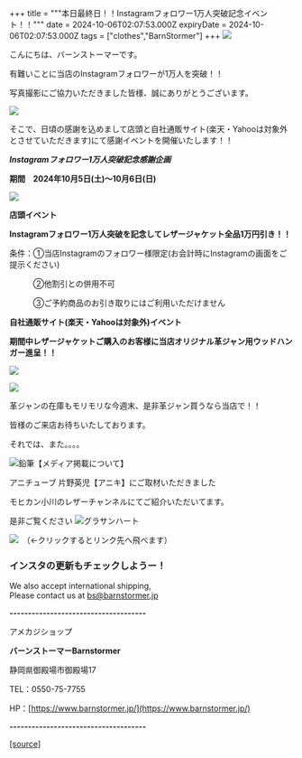 +++
title = """本日最終日！！Instagramフォロワー1万人突破記念イベント！！"""
date = 2024-10-06T02:07:53.000Z
expiryDate = 2024-10-06T02:07:53.000Z
tags = ["clothes","BarnStormer"]
+++
[![](https://stat.ameba.jp/user_images/20231023/16/barnstormer-go/b2/03/p/o0420015015354743273.png)](https://ameblo.jp/barnstormer-go/entry-12825670498.html)

こんにちは、バーンストーマーです。

有難いことに当店のInstagramフォロワーが1万人を突破！！

写真撮影にご協力いただきました皆様、誠にありがとうございます。

[![](https://stat.ameba.jp/user_images/20240930/18/barnstormer-go/a9/c5/j/o0991043915492525203.jpg)](https://stat.ameba.jp/user_images/20240930/18/barnstormer-go/a9/c5/j/o0991043915492525203.jpg)

そこで、日頃の感謝を込めまして店頭と自社通販サイト(楽天・Yahooは対象外とさせていただきます)にて感謝イベントを開催いたします！！

_**Instagramフォロワー1万人突破記念感謝企画**_

**期間　2024年10月5日(土)～10月6日(日)**

[![](https://stat.ameba.jp/user_images/20240930/18/barnstormer-go/ec/32/p/o0410017015492529708.png)](https://stat.ameba.jp/user_images/20240930/18/barnstormer-go/ec/32/p/o0410017015492529708.png)

**店頭イベント**

**Instagramフォロワー1万人突破を記念してレザージャケット全品1万円引き！！**

条件：①当店Instagramのフォロワー様限定(お会計時にInstagramの画面をご提示ください)

　　　②他割引との併用不可

　　　③ご予約商品のお引き取りにはご利用いただけません

**自社通販サイト(楽天・Yahooは対象外)イベント**

**期間中レザージャケットご購入のお客様に当店オリジナル革ジャン用ウッドハンガー進呈！！**

[![](https://stat.ameba.jp/user_images/20240930/18/barnstormer-go/0e/9f/j/o0466070015492528200.jpg)](https://stat.ameba.jp/user_images/20240930/18/barnstormer-go/0e/9f/j/o0466070015492528200.jpg)

[![](https://stat.ameba.jp/user_images/20240930/18/barnstormer-go/8c/7b/j/o0466070015492528610.jpg)](https://stat.ameba.jp/user_images/20240930/18/barnstormer-go/8c/7b/j/o0466070015492528610.jpg)

革ジャンの在庫もモリモリな今週末、是非革ジャン買うなら当店で！！

皆様のご来店お待ちいたしております。

それでは、また。。。。

![鉛筆](https://stat100.ameba.jp/blog/ucs/img/char/char3/519.png)【メディア掲載について】

アニチューブ 片野英児【アニキ】にご取材いただきました

モヒカン小川のレザーチャンネルにてご紹介いただいてます。

是非ご覧ください ![グラサンハート](https://stat100.ameba.jp/blog/ucs/img/char/char3/148.png)

[![](https://stat.ameba.jp/user_images/20230412/16/barnstormer-go/6a/23/p/o0108010815269242493.png)](https://www.instagram.com/barnstormer_daily/)　（←クリックするとリンク先へ飛べます）

### インスタの更新もチェックしようー！

We also accept international shipping,  
Please contact us at bs@barnstormer.jp

**\-------------------------------------**

アメカジショップ

**バーンストーマーBarnstormer**

静岡県御殿場市御殿場17

TEL：0550-75-7755

HP：[https://www.barnstormer.jp/](https://www.barnstormer.jp/)

**\-------------------------------------**

[[source]](https://ameblo.jp/barnstormer-go/entry-12869509049.html)
